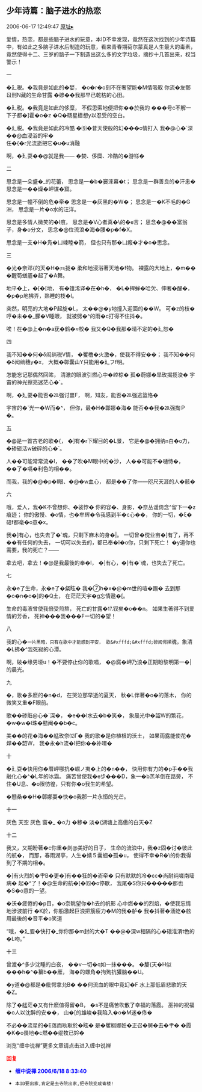 ## 少年诗篇：脑子进水的热恋
2006-06-17 12:49:47
[原址▸](http://www.fxgan.com/chan_time/2006_01_06/218.htm)



  爱情，热恋，都是些脑子进水的玩意，本ID不幸发现，竟然在这次找到的少年诗篇中，有如此之多脑子进水后制造的玩意，看来青春期荷尔蒙真是人生最大的毒素，竟然使得十二、三岁的脑子一下制造出这么多的文字垃圾，摘抄十几首出来，权当警示！



 


 


   一


 


 &#xfffd;廴税。&#xfffd;我竟是如此的&#xfffd;婪，
   &#xfffd;o&#xfffd;r&#xfffd;o刻不在奢望能&#xfffd;M情吸取
   你流&#xfffd;友鄄ㄖ刑N藏的生命甘露
   &#xfffd;碜&#xfffd;&#xfffd;我那早已乾枯的心田。


 


 &#xfffd;廴税。&#xfffd;我竟是如此的侈糜，
   不假思索地便把你&#xfffd;&#xfffd;於我的
   &#xfffd;&#xfffd;&#xfffd;号c不解一下子都&#xfffd;]霍&#xfffd;o&#xfffd;z
   &#xfffd;Q&#xfffd;砀星樯想y以忍受的空白。


 


 &#xfffd;廴税。&#xfffd;我竟是如此的冷酷
   &#xfffd;⑼&#xfffd;昔天使般的幻&#xfffd;&#xfffd;&#xfffd;o情打入
   我&#xfffd;@心&#xfffd;`深&#xfffd;&#xfffd;@血浸浴的牢&#xfffd;\
   任&#xfffd;{&#xfffd;r光流逝把它&#xfffd;u&#xfffd;u消融


 


 啊，&#xfffd;廴耍&#xfffd;&#xfffd;@就是我――
   &#xfffd;婪、侈糜、冷酷的&#xfffd;游铩&#xfffd;


 


  二


 


 思念是一朵盛&#xfffd;_的花蕾，
   思念是一&#xfffd;b&#xfffd;窭涞幕&#xfffd;t；
   思念是一群善良的&#xfffd;汗恚&#xfffd;
   思念是一&#xfffd;&#xfffd;燥&#xfffd;岬谋&#xfffd;窟。


 


 思念是一幢不倒的危&#xfffd;牵&#xfffd;
   思念是一&#xfffd;灰黑的&#xfffd;W&#xfffd;；
   思念是一&#xfffd;K不毛的&#xfffd;G洲，
   思念是一片&#xfffd;o水的汪洋。


 


 思念是多情人微笑的&#xfffd;I痕，
   思念是&#xfffd;V心者真&#xfffd;\的&#xfffd;e言；
   思念&#xfffd;@&#xfffd;&#xfffd;富翁子，身&#xfffd;o分文，
   思念&#xfffd;@位流浪&#xfffd;海&#xfffd;腰&#xfffd;p&#xfffd;f&#xfffd;X。


 


 思念是一支&#xfffd;H&#xfffd;凫&#xfffd;凵竦睦&#xfffd;箭，
   但也只有那&#xfffd;凵瘢&#xfffd;才&#xfffd;o&#xfffd;思念。


 


  三


 


 &#xfffd;光&#xfffd;奈邓{的天&#xfffd;H&#xfffd;⑾拢&#xfffd;
   柔和地浸浴著天地&#xfffd;f物。
   裸露的大地上，&#xfffd;m&#xfffd;&#xfffd;
   &#xfffd;醒笱蟮靥&#xfffd;起了&#xfffd;A舞。


 


 地平&#xfffd;上，&#xfffd;[&#xfffd;[地，
   有&#xfffd;锥浠译&#xfffd;在&#xfffd;h&#xfffd;，
   &#xfffd;L&#xfffd;捍蛑&#xfffd;哈欠、伸著&#xfffd;醒&#xfffd;，
   &#xfffd;p&#xfffd;p地拂弄，熟睡的枝&#xfffd;l。


 


 突然，明亮的大地&#xfffd;P起旋&#xfffd;L，
   太&#xfffd;&#xfffd;@&#xfffd;y地撞入迎面的&#xfffd;&#xfffd;W。
   可&#xfffd;z的枝&#xfffd;哼&#xfffd;未&#xfffd;&#xfffd;_朦&#xfffd;V睡眼，
   就被劈&#xfffd;^的雨&#xfffd;c打得不住抖&#xfffd;。


 


 唉！在&#xfffd;@上&#xfffd;n&#xfffd;а莸&#xfffd;鹤&#xfffd;≈校&#xfffd;
   我又&#xfffd;Q&#xfffd;我那&#xfffd;晴不定的&#xfffd;廴恕&#xfffd;


 


 


  四


 


 我不知&#xfffd;&#xfffd;何&#xfffd;δ闳绱税V情，
   &#xfffd;矍橹&#xfffd;火激&#xfffd;，使我不得安&#xfffd;&#xfffd;；
   我不知&#xfffd;&#xfffd;何&#xfffd;δ闳绱穗y&#xfffd;x，
   大概&#xfffd;鄣囊山Y只能用&#xfffd;廴フf明。


 


 怎能忘记那偶然回眸，
   清澈的眼波引燃心中&#xfffd;崆椋&#xfffd;
   孤&#xfffd;蔚娜&#xfffd;旱玫揭揽浚&#xfffd;
   宇宙的神光擦亮迷茫心&#xfffd;`。


 啊，&#xfffd;廴耍&#xfffd;能否&#xfffd;⒛强讨噩F，
   啊，知友，能否&#xfffd;⒛强逃篮恪&#xfffd;


 


 宇宙的&#xfffd;`光一&#xfffd;W而&#xfffd;^，
   但你，最&#xfffd;H&#xfffd;鄣娜&#xfffd;海&#xfffd;
   能否&#xfffd;&#xfffd;我&#xfffd;⒛强掏Ｐ&#xfffd;。


 


 


  五


 


 &#xfffd;@是一首古老的歌&#xfffd;{，
   &#xfffd;]有&#xfffd;r下耀目的&#xfffd;L景，
   它是&#xfffd;@&#xfffd;拥纳n白&#xfffd;o力，
   &#xfffd;碜砸活w破碎的心&#xfffd;`。


 


 人&#xfffd;&#xfffd;可能常常流&#xfffd;I，
   &#xfffd;&#xfffd;了吹&#xfffd;M眼中的&#xfffd;沙，
   人&#xfffd;&#xfffd;可能不&#xfffd;嗵恃&#xfffd;，
   &#xfffd;&#xfffd;了&#xfffd;嗝&#xfffd;利色的相&#xfffd;&#xfffd;。


 


 而我，我的&#xfffd;@&#xfffd;p&#xfffd;I眼、&#xfffd;@&#xfffd;w血心，
   都是&#xfffd;&#xfffd;了你――咫尺天涯的人&#xfffd;骸&#xfffd;


 


  六


 


 哦，爱人，我&#xfffd;K不曾想你、&#xfffd;裟悖&#xfffd;
   你的容&#xfffd;、身影，&#xfffd;奈丛谖倚念^留下一&#xfffd;z痕迹；
   你的傲慢、&#xfffd;o情，也&#xfffd;牟辉&#xfffd;令我感到半&#xfffd;c心&#xfffd;&#xfffd;，
   你的一切，&#xfffd;ξ&#xfffd;碚f都毫&#xfffd;o意&#xfffd;x。


 


 我&#xfffd;]有心，也失去了&#xfffd;`魂，只剩下麻木的身&#xfffd;|。
   一切曾&#xfffd;傥业亩&#xfffd;]有了，再不&#xfffd;&#xfffd;有任何的失去，
   一切可以失去的，都已奉&#xfffd;I&#xfffd;o你，只剩下死亡！
   &#xfffd;y道你也需要，我的死亡？――


 


 拿去吧，拿去！&#xfffd;@是我最後的奉&#xfffd;I，
   &#xfffd;]有心，&#xfffd;]有&#xfffd;`魂，也失去了死亡。


 


 


  七


 


 永&#xfffd;e了生命，永&#xfffd;e了&#xfffd;粲眩&#xfffd;
   我&#xfffd;⑦h&#xfffd;x&#xfffd;@&#xfffd;m世的喧&#xfffd;蹋&#xfffd;
   去到那&#xfffd;o&#xfffd;n&#xfffd;o&#xfffd;]的&#xfffd;Q土，
   在茫茫天宇&#xfffd;g忘情遨&#xfffd;[。


 


 生命的毒液曾使我倍受煎熬，
   死亡的甘露&#xfffd;⒘钗矣&#xfffd;o&#xfffd;&#xfffd;n。
   如果生著得不到爱情的芳香，
   死神&#xfffd;&#xfffd;&#xfffd;我&#xfffd;&#xfffd;&#xfffd;F一切的&#xfffd;望！


 


  八


 


 我的心&#xfffd;`一片黑暗，只有在歌中才能感到平安，
   歌&#xfffd;&#xfffd;碜阅愕撵`魂，象清&#xfffd;L拂&#xfffd;^我死寂的心潭。


 


 啊，破&#xfffd;缘男垭u！&#xfffd;不要停止你的歌唱，
   &#xfffd;@腐&#xfffd;岬乃浪&#xfffd;正期盼黎明第一&#xfffd;|的晨光。


 


  九


 


 &#xfffd;，歌&#xfffd;多麽的&#xfffd;n&#xfffd;d，
   在哭泣那早逝的夏天，
   秋&#xfffd;L伴著&#xfffd;o&#xfffd;的落木，
   你的微笑又重&#xfffd;F眼前。


 


 歌&#xfffd;&#xfffd;碜赃@心&#xfffd;`深&#xfffd;，
   &#xfffd;е&#xfffd;&#xfffd;I水去&#xfffd;b&#xfffd;笑&#xfffd;，
   象晨光中&#xfffd;韶W的繁花，
   &#xfffd;w&#xfffd;w&#xfffd;I珠&#xfffd;戆阉&#xfffd;&#xfffd;b&#xfffd;c。


 


 美&#xfffd;&#xfffd;的花&#xfffd;海&#xfffd;&#xfffd;艋玫奈⑿Γ&#xfffd;
   我的歌&#xfffd;是你植根的沃土，
   如果雨露能使花&#xfffd;焊&#xfffd;&#xfffd;韶W，
   我&#xfffd;永&#xfffd;h流&#xfffd;I把你&#xfffd;&#xfffd;补唷&#xfffd;


 


  十


 
   


 &#xfffd;廴耍&#xfffd;快用你&#xfffd;厝岬哪抗&#xfffd;崛ノ夷&#xfffd;上的&#xfffd;n&#xfffd;&#xfffd;，
   快用你有力的&#xfffd;p手&#xfffd;&#xfffd;我融化心&#xfffd;^&#xfffd;L年的冰霜。
   痛苦曾使我&#xfffd;e步&#xfffd;&#xfffd;&#xfffd;D，象一&#xfffd;b羔羊倒在路旁，
   不住&#xfffd;U息、&#xfffd;o限彷徨，只有你&#xfffd;o我生的希望。


 


 &#xfffd;戆桑&#xfffd;&#xfffd;H&#xfffd;鄣娜耍&#xfffd;快&#xfffd;o我那一片永恒的光芒。


 


  十一


 


  灰色
    天空
    灰色
    窗&#xfffd;_
    &#xfffd;o力
    &#xfffd;糁&#xfffd;
    淡&#xfffd;{湖塘上高傲的白天&#xfffd;Z


 


 


  十二


 


 我又，又期盼著&#xfffd;c你重&#xfffd;剡@美好的日子，
   生命的流浪中，我&#xfffd;z固&#xfffd;讨&#xfffd;彼此的航&#xfffd;，
   而那，春雨湖亭，人生&#xfffd;婧５囊蛔&#xfffd;孤&#xfffd;u，
   使得不幸&#xfffd;R&#xfffd;\的你我得到了不期的相&#xfffd;。


 


 &#xfffd;]有火烈的&#xfffd;肀В&#xfffd;更&#xfffd;]有&#xfffd;&#xfffd;狂的&#xfffd;嵛牵&#xfffd;
   只有默默的冷&#xfffd;εc&#xfffd;尚耐纯嗟南嘧病&#xfffd;
   起&#xfffd;^了！&#xfffd;@生命的航&#xfffd;[&#xfffd;⒂&#xfffd;o停歇，
   我尾&#xfffd;S你只&#xfffd;&#xfffd;&#xfffd;&#xfffd;&#xfffd;那也&#xfffd;S&#xfffd;o意的一望。


 


 &#xfffd;沃&#xfffd;疲倦的&#xfffd;p目，&#xfffd;o奈眺望你&#xfffd;h去的帆影
   心中燃&#xfffd;&#xfffd;的烈焰，&#xfffd;使我忘情地涉波前行
   &#xfffd;K於，你船激起巨浪把筋疲力&#xfffd;M的我&#xfffd;舻&#xfffd;
   我&#xfffd;抖著&#xfffd;湎虼&#xfffd;舷用最後的&#xfffd;音平&#xfffd;o笑道


 


 “哦，&#xfffd;廴耍&#xfffd;快打&#xfffd;_你你那&#xfffd;m封的大&#xfffd;T
   &#xfffd;&#xfffd;@&#xfffd;深w相隔的心&#xfffd;硪淮渭t色的&#xfffd;L吻。”


 


 


  十三


 


 曾渡&#xfffd;^多少沈睡的白夜，
   &#xfffd;&#xfffd;v一切&#xfffd;q如一抹&#xfffd;&#xfffd;&#xfffd;。
   &#xfffd;嫠{天&#xfffd;H似&#xfffd;&#xfffd;&#xfffd;h&#xfffd;^&#xfffd;纂b&#xfffd;&#xfffd;雁，
   海&#xfffd;的螺角&#xfffd;拘殉抗獾脑&#xfffd;&#xfffd;U。


 


 &#xfffd;y道&#xfffd;@都是&#xfffd;舭愕拿允В&#xfffd;
   &#xfffd;&#xfffd;何流血的眼中竟幻&#xfffd;F
   水上那低眉悲歌的天&#xfffd;Z。


 


 除了&#xfffd;艋茫&#xfffd;又有什麽值得留&#xfffd;B，
   &#xfffd;s不是痛苦吹散了幸福的落霞。
   巫神的祝福&#xfffd;o人以沈醉的安&#xfffd;&#xfffd;，
   山&#xfffd;[的雄峻&#xfffd;我陷入&#xfffd;o&#xfffd;M迷&#xfffd;佟&#xfffd;


 


 不必&#xfffd;&#xfffd;流星的&#xfffd;E落而耿耿於&#xfffd;眩&#xfffd;
   是&#xfffd;矍榈娜妊&#xfffd;正召&#xfffd;舅&#xfffd;去&#xfffd;肀&#xfffd;
   &#xfffd;霞&#xfffd;K&#xfffd;o畏地&#xfffd;c燃&#xfffd;&#xfffd;绲牧已妗&#xfffd;


 


 


 


 浏览“缠中说禅”更多文章请点击进入缠中说禅





<font color='red'>**回复**</font>


- <font color='blue'>**缠中说禅 2006/6/18 8:33:40**</font>
- ```
  本ID要出家,肯定是去寺院出家,把寺院变成青楼!
  ```
